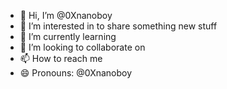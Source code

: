- 👋 Hi, I’m @0Xnanoboy
- 👀 I’m interested in to share something new stuff
- 🌱 I’m currently learning
- 💞️ I’m looking to collaborate on
- 📫 How to reach me
- 😄 Pronouns: @0Xnanoboy
